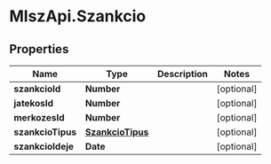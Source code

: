 # MlszApi.Szankcio

## Properties

Name | Type | Description | Notes
------------ | ------------- | ------------- | -------------
**szankcioId** | **Number** |  | [optional] 
**jatekosId** | **Number** |  | [optional] 
**merkozesId** | **Number** |  | [optional] 
**szankcioTipus** | [**SzankcioTipus**](SzankcioTipus.md) |  | [optional] 
**szankcioIdeje** | **Date** |  | [optional] 


